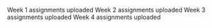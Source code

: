 Week 1 assignments uploaded
Week 2 assignments uploaded
Week 3 assignments uploaded
Week 4 assignments uploaded


